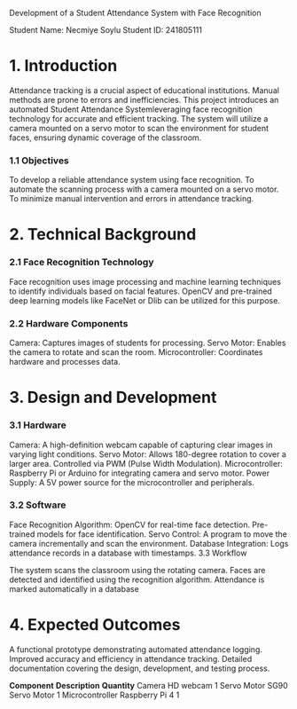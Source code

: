 
 
Development of a Student Attendance System with Face Recognition 
 
 
Student Name: Necmiye Soylu 
Student ID: 241805111 
# 1. Introduction 

Attendance tracking is a crucial aspect of educational institutions. Manual methods are prone to errors and inefficiencies. This project introduces an automated Student Attendance Systemleveraging face recognition technology for accurate and efficient tracking. The system will utilize a camera mounted on a servo motor to scan the environment for student faces, ensuring dynamic coverage of the classroom. 

### 1.1 Objectives 

To develop a reliable attendance system using face recognition. 
To automate the scanning process with a camera mounted on a servo motor. 
To minimize manual intervention and errors in attendance tracking. 
 
# 2. Technical Background 

### 2.1 Face Recognition Technology 

Face recognition uses image processing and machine learning techniques to identify individuals based on facial features. OpenCV and pre-trained deep learning models like FaceNet or Dlib can be utilized for this purpose. 

### 2.2 Hardware Components 

Camera: Captures images of students for processing. 
Servo Motor: Enables the camera to rotate and scan the room. 
Microcontroller: Coordinates hardware and processes data. 
# 3. Design and Development 

### 3.1 Hardware 

Camera: A high-definition webcam capable of capturing clear images in varying light conditions. 
Servo Motor: Allows 180-degree rotation to cover a larger area. Controlled via PWM (Pulse Width Modulation). 
Microcontroller: Raspberry Pi or Arduino for integrating camera and servo motor. 
Power Supply: A 5V power source for the microcontroller and peripherals. 

### 3.2 Software 

Face Recognition Algorithm: 
OpenCV for real-time face detection. 
Pre-trained models for face identification. 
Servo Control: A program to move the camera incrementally and scan the environment. 
Database Integration: Logs attendance records in a database with timestamps. 
3.3 Workflow 

The system scans the classroom using the rotating camera. 
Faces are detected and identified using the recognition algorithm. 
Attendance is marked automatically in a database 

# 4. Expected Outcomes 

A functional prototype demonstrating automated attendance logging. 
Improved accuracy and efficiency in attendance tracking. 
Detailed documentation covering the design, development, and testing process. 
 
	 
 					 
  
**Component**  **Description** **Quantity** 
Camera            HD webcam        1 
Servo Motor       SG90 Servo Motor 1 
Microcontroller    Raspberry Pi 4  1 
 